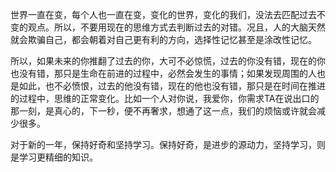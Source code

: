 世界一直在变，每个人也一直在变，变化的世界，变化的我们，没法去匹配过去不变的观点。所以，不要用现在的思维方式去判断过去的对错。况且，人的大脑天然就会欺骗自己，都会朝着对自己更有利的方向，选择性记忆甚至是涂改性记忆。

所以，如果未来的你推翻了过去的你，大可不必惊慌，过去的你没有错，现在的你也没有错，那只是生命在前进的过程中，必然会发生的事情；如果发现周围的人也是如此，也不必愤恨，过去的他没有错，现在的他也没有错，那只是在时间在推进的过程中，思维的正常变化。比如一个人对你说，我爱你，你需求TA在说出口的那一刻，是真心的，下一秒，便不再奢求，想通了这一点，我们的烦恼或许就会减少很多。

对于新的一年，保持好奇和坚持学习。保持好奇，是进步的源动力，坚持学习，则是学习更精细的知识。
